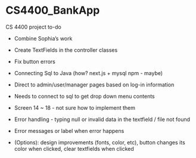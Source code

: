 # CS4400_BankApp

CS 4400 project to-do
- Combine Sophia’s work 
- Create TextFields in the controller classes
- Fix button errors


- Connecting Sql to Java (how? next.js + mysql npm - maybe)
- Direct to admin/user/manager pages based on log-in information 
- Needs to connect to sql to get drop down menu contents 
- Screen 14 ~ 18 - not sure how to implement them
- Error handling - typing null or invalid data in the textfield / file not found 
- Error messages or label when error happens 
- (Options): design improvements (fonts, color, etc), button changes its color when clicked, clear textfields when clicked
